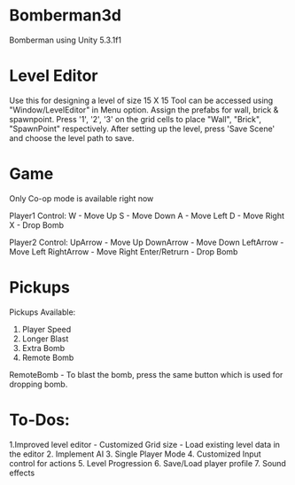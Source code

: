 # Bomberman3d
Bomberman using Unity 5.3.1f1

# Level Editor
Use this for designing a level of size 15 X 15
Tool can be accessed using "Window/LevelEditor" in Menu option.
Assign the prefabs for wall, brick & spawnpoint.
Press '1', '2', '3' on the grid cells to place "Wall", "Brick", "SpawnPoint" respectively.
After setting up the level, press 'Save Scene' and choose the level path to save.

# Game
Only Co-op mode is available right now

Player1 Control:
W - Move Up
S - Move Down
A - Move Left
D - Move Right
X - Drop Bomb

Player2 Control:
UpArrow - Move Up
DownArrow - Move Down
LeftArrow - Move Left
RightArrow - Move Right
Enter/Retrurn - Drop Bomb


# Pickups
Pickups Available:
1. Player Speed
2. Longer Blast
3. Extra Bomb
4. Remote Bomb

RemoteBomb - To blast the bomb, press the same button which is used for dropping bomb.

# To-Dos:
1.Improved level editor
    - Customized Grid size
    - Load existing level data in the editor
2. Implement AI
3. Single Player Mode
4. Customized Input control for actions
5. Level Progression
6. Save/Load player profile 
7. Sound effects
